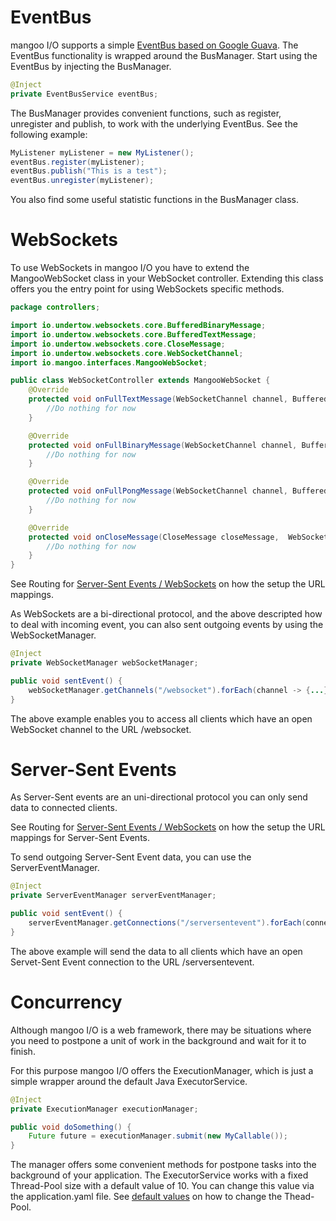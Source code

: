 # EventBus

mangoo I/O supports a simple [EventBus based on Google Guava](https://github.com/google/guava/wiki/EventBusExplained). The EventBus functionality is wrapped around the BusManager. Start using the EventBus by injecting the BusManager.

```java
@Inject
private EventBusService eventBus;
```

The BusManager provides convenient functions, such as register, unregister and publish, to work with the underlying EventBus. See the following example:

```java
MyListener myListener = new MyListener();
eventBus.register(myListener);
eventBus.publish("This is a test");
eventBus.unregister(myListener);

```

You also find some useful statistic functions in the BusManager class.

# WebSockets

To use WebSockets in mangoo I/O you have to extend the MangooWebSocket class in your WebSocket controller. Extending this class offers you the entry point for using WebSockets specific methods.

```java
package controllers;

import io.undertow.websockets.core.BufferedBinaryMessage;
import io.undertow.websockets.core.BufferedTextMessage;
import io.undertow.websockets.core.CloseMessage;
import io.undertow.websockets.core.WebSocketChannel;
import io.mangoo.interfaces.MangooWebSocket;

public class WebSocketController extends MangooWebSocket {
    @Override
    protected void onFullTextMessage(WebSocketChannel channel, BufferedTextMessage message) {
        //Do nothing for now
    }

    @Override
    protected void onFullBinaryMessage(WebSocketChannel channel, BufferedBinaryMessage message) {
        //Do nothing for now
    }

    @Override
    protected void onFullPongMessage(WebSocketChannel channel, BufferedBinaryMessage message) {
        //Do nothing for now
    }

    @Override
    protected void onCloseMessage(CloseMessage closeMessage,  WebSocketChannel channel) {
        //Do nothing for now
    }
}
```

See Routing for [Server-Sent Events / WebSockets](https://docs.mangoo.io/server-sent-events--websockets.html) on how the setup the URL mappings. 

As WebSockets are a bi-directional protocol, and the above descripted how to deal with incoming event, you can also sent outgoing events by using the WebSocketManager.

```java
@Inject
private WebSocketManager webSocketManager;

public void sentEvent() {
    webSocketManager.getChannels("/websocket").forEach(channel -> {...});
}
```

The above example enables you to access all clients which have an open WebSocket channel to the URL /websocket.

# Server-Sent Events

As Server-Sent events are an uni-directional protocol you can only send data to connected clients.

See Routing for [Server-Sent Events / WebSockets](https://docs.mangoo.io/server-sent-events--websockets.html) on how the setup the URL mappings for Server-Sent Events. 

To send outgoing Server-Sent Event data, you can use the ServerEventManager.

```java
@Inject
private ServerEventManager serverEventManager;

public void sentEvent() {
    serverEventManager.getConnections("/serversentevent").forEach(connection -> {connection.send("foo");});
}
```

The above example will send the data to all clients which have an open Servet-Sent Event connection to the URL /serversentevent.

# Concurrency

Although mangoo I/O is a web framework, there may be situations where you need to postpone a unit of work in the background and wait for it to finish.

For this purpose mangoo I/O offers the ExecutionManager, which is just a simple wrapper around the default Java ExecutorService.

```java
@Inject
private ExecutionManager executionManager;

public void doSomething() {
    Future future = executionManager.submit(new MyCallable());
}
```

The manager offers some convenient methods for postpone tasks into the background of your application. The ExecutorService works with a fixed Thread-Pool size with a default value of 10. You can change this value via the application.yaml file. See [default values](https://docs.mangoo.io/default-values.html) on how to change the Thead-Pool.

